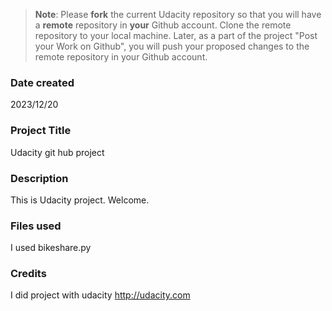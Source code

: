 >**Note**: Please **fork** the current Udacity repository so that you will have a **remote** repository in **your** Github account. Clone the remote repository to your local machine. Later, as a part of the project "Post your Work on Github", you will push your proposed changes to the remote repository in your Github account.

### Date created
2023/12/20

### Project Title
Udacity git hub project
### Description
This is Udacity project. Welcome.

### Files used
I used bikeshare.py

### Credits
I did project with udacity
http://udacity.com


